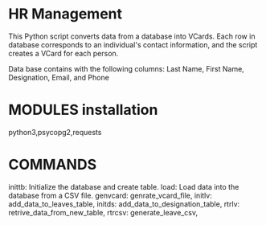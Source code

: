# HR Management

This Python script converts data from a database into VCards. Each row in database corresponds to an individual's contact information, and the script creates a VCard for each person.

    
   Data base contains with the following columns: Last Name, First Name, Designation, Email, and Phone
   
# MODULES installation

python3,psycopg2,requests


# COMMANDS

inittb: Initialize the database and create table.
load: Load data into the database from a CSV file.
genvcard: genrate_vcard_file,
initlv: add_data_to_leaves_table,
initds: add_data_to_designation_table,
rtrlv: retrive_data_from_new_table,
rtrcsv: generate_leave_csv,




